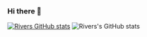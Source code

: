 ### Hi there 👋

[![Rivers GitHub stats](https://github-readme-stats.vercel.app/api?username=Rivers450)](https://github.com/anuraghazra/github-readme-stats)
![Rivers's GitHub stats](https://github-readme-stats.vercel.app/api?username=Rivers450&show_icons=true&theme=radical)

<!--
**Rivers450/Rivers450** is a ✨ _special_ ✨ repository because its `README.md` (this file) appears on your GitHub profile.

Here are some ideas to get you started:

- 🔭 I’m currently working on ...
- 🌱 I’m currently learning ...
- 👯 I’m looking to collaborate on ...
- 🤔 I’m looking for help with ...
- 💬 Ask me about ...
- 📫 How to reach me: ...
- 😄 Pronouns: ...
- ⚡ Fun fact: ...
-->
